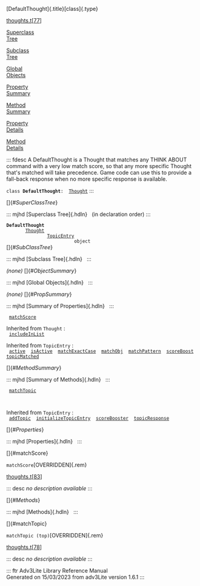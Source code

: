 [DefaultThought]{.title}[class]{.type}

[thoughts.t](../file/thoughts.t.html)\[[77](../source/thoughts.t.html#77)\]

[Superclass\
Tree](#_SuperClassTree_)

[Subclass\
Tree](#_SubClassTree_)

[Global\
Objects](#_ObjectSummary_)

[Property\
Summary](#_PropSummary_)

[Method\
Summary](#_MethodSummary_)

[Property\
Details](#_Properties_)

[Method\
Details](#_Methods_)

::: fdesc
A DefaultThought is a Thought that matches any THINK ABOUT command with
a very low match score, so that any more specific Thought that\'s
matched will take precedence. Game code can use this to provide a
fall-back response when no more specific response is available.

`class `**`DefaultThought`**` :   `[`Thought`](../object/Thought.html)
:::

[]{#_SuperClassTree_}

::: mjhd
[Superclass Tree]{.hdln}   (in declaration order)
:::

**`DefaultThought`**\
`         `[`Thought`](../object/Thought.html)\
`                 `[`TopicEntry`](../object/TopicEntry.html)\
`                         object`\
[]{#_SubClassTree_}

::: mjhd
[Subclass Tree]{.hdln}  
:::

*(none)* []{#_ObjectSummary_}

::: mjhd
[Global Objects]{.hdln}  
:::

*(none)* []{#_PropSummary_}

::: mjhd
[Summary of Properties]{.hdln}  
:::

` `[`matchScore`](#matchScore)`  `

Inherited from `Thought` :\
` `[`includeInList`](../object/Thought.html#includeInList)`  `

Inherited from `TopicEntry` :\
` `[`active`](../object/TopicEntry.html#active)`  `[`isActive`](../object/TopicEntry.html#isActive)`  `[`matchExactCase`](../object/TopicEntry.html#matchExactCase)`  `[`matchObj`](../object/TopicEntry.html#matchObj)`  `[`matchPattern`](../object/TopicEntry.html#matchPattern)`  `[`scoreBoost`](../object/TopicEntry.html#scoreBoost)`  `[`topicMatched`](../object/TopicEntry.html#topicMatched)`  `

[]{#_MethodSummary_}

::: mjhd
[Summary of Methods]{.hdln}  
:::

` `[`matchTopic`](#matchTopic)`  `

` `

Inherited from `TopicEntry` :\
` `[`addTopic`](../object/TopicEntry.html#addTopic)`  `[`initializeTopicEntry`](../object/TopicEntry.html#initializeTopicEntry)`  `[`scoreBooster`](../object/TopicEntry.html#scoreBooster)`  `[`topicResponse`](../object/TopicEntry.html#topicResponse)`  `

[]{#_Properties_}

::: mjhd
[Properties]{.hdln}  
:::

[]{#matchScore}

`matchScore`[OVERRIDDEN]{.rem}

[thoughts.t](../file/thoughts.t.html)\[[83](../source/thoughts.t.html#83)\]

::: desc
*no description available*
:::

[]{#_Methods_}

::: mjhd
[Methods]{.hdln}  
:::

[]{#matchTopic}

`matchTopic (top)`[OVERRIDDEN]{.rem}

[thoughts.t](../file/thoughts.t.html)\[[78](../source/thoughts.t.html#78)\]

::: desc
*no description available*
:::

::: ftr
Adv3Lite Library Reference Manual\
Generated on 15/03/2023 from adv3Lite version 1.6.1
:::
